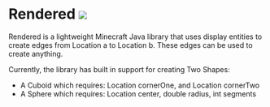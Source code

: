 # Rendered [![](https://jitpack.io/v/OwnerAli/Rendered.svg)](https://jitpack.io/#OwnerAli/Rendered)
Rendered is a lightweight Minecraft Java library that uses display entities to create edges from Location a to Location b. These edges can be used to create anything.

Currently, the library has built in support for creating Two Shapes:
- A Cuboid which requires: Location cornerOne, and Location cornerTwo
- A Sphere which requires: Location center, double radius, int segments
